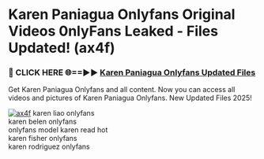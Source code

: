# Karen Paniagua Onlyfans Original Videos 0nlyFans Leaked - Files Updated! (ax4f)

<h3>🔴 CLICK HERE 🌐==►► <a href="https://tinyurl.com/x26r9saj" rel="nofollow">Karen Paniagua Onlyfans Updated Files</a></h3>

Get Karen Paniagua Onlyfans and all content. Now you can access all videos and pictures of Karen Paniagua Onlyfans. New Updated Files 2025!

[![ax4f](https://i.imgur.com/LkgZPqh.gif)](https://tinyurl.com/x26r9saj)
karen liao onlyfans<br>
karen belen onlyfans<br>
onlyfans model karen read hot<br>
karen fisher onlyfans<br>
karen rodriguez onlyfans